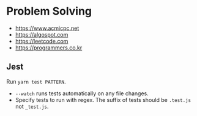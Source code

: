 # Problem Solving

- https://www.acmicpc.net
- https://algospot.com
- https://leetcode.com
- https://programmers.co.kr

## Jest

Run `yarn test PATTERN`.
- `--watch` runs tests automatically on any file changes.
- Specify tests to run with regex. The suffix of tests should be `.test.js` not `_test.js`.
